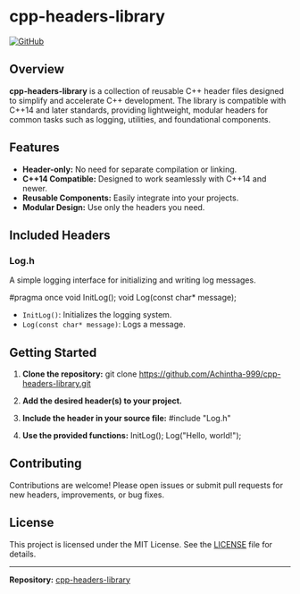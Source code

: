 # cpp-headers-library

[![GitHub](https://img.shields.io/badge/GitHub-Repo-blue?logo=github)](https://github.com/Achintha-999/cpp-headers-library)

## Overview

**cpp-headers-library** is a collection of reusable C++ header files designed to simplify and accelerate C++ development. The library is compatible with C++14 and later standards, providing lightweight, modular headers for common tasks such as logging, utilities, and foundational components.

## Features

- **Header-only:** No need for separate compilation or linking.
- **C++14 Compatible:** Designed to work seamlessly with C++14 and newer.
- **Reusable Components:** Easily integrate into your projects.
- **Modular Design:** Use only the headers you need.

## Included Headers

### Log.h

A simple logging interface for initializing and writing log messages.

#pragma once
void InitLog(); void Log(const char* message);

- `InitLog()`: Initializes the logging system.
- `Log(const char* message)`: Logs a message.

## Getting Started

1. **Clone the repository:**
   git clone https://github.com/Achintha-999/cpp-headers-library.git

2. **Add the desired header(s) to your project.**

3. **Include the header in your source file:**
#include "Log.h"

4. **Use the provided functions:**
   InitLog(); Log("Hello, world!");

   
## Contributing

Contributions are welcome! Please open issues or submit pull requests for new headers, improvements, or bug fixes.

## License

This project is licensed under the MIT License. See the [LICENSE](LICENSE) file for details.

---
**Repository:** [cpp-headers-library](https://github.com/Achintha-999/cpp-headers-library)

   
   
